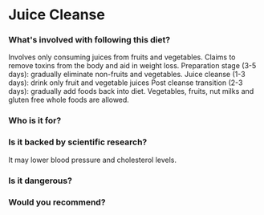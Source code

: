 # Juice Cleanse
### What's involved with following this diet? 
Involves only consuming juices from fruits and vegetables. Claims to remove toxins from the body and aid in weight loss. 
Preparation stage (3-5 days): gradually eliminate non-fruits and vegetables.
Juice cleanse (1-3 days): drink only fruit and vegetable juices
Post cleanse transition (2-3 days): gradually add foods back into diet. 
Vegetables, fruits, nut milks and gluten free whole foods are allowed. 
### Who is it for? 

### Is it backed by scientific research? 
It may lower blood pressure and cholesterol levels. 
### Is it dangerous? 

### Would you recommend? 